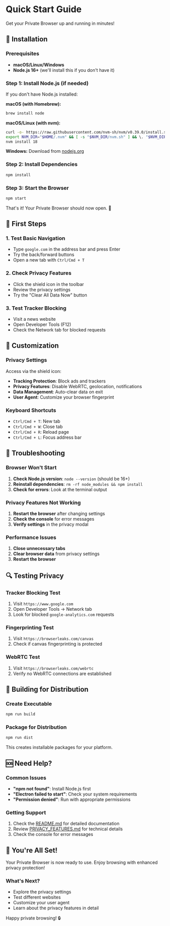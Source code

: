 # Quick Start Guide

Get your Private Browser up and running in minutes!

## 🚀 Installation

### Prerequisites
- **macOS/Linux/Windows**
- **Node.js 16+** (we'll install this if you don't have it)

### Step 1: Install Node.js (if needed)
If you don't have Node.js installed:

**macOS (with Homebrew):**
```bash
brew install node
```

**macOS/Linux (with nvm):**
```bash
curl -o- https://raw.githubusercontent.com/nvm-sh/nvm/v0.39.0/install.sh | bash
export NVM_DIR="$HOME/.nvm" && [ -s "$NVM_DIR/nvm.sh" ] && \. "$NVM_DIR/nvm.sh"
nvm install 18
```

**Windows:**
Download from [nodejs.org](https://nodejs.org/)

### Step 2: Install Dependencies
```bash
npm install
```

### Step 3: Start the Browser
```bash
npm start
```

That's it! Your Private Browser should now open. 🎉

## 🎯 First Steps

### 1. Test Basic Navigation
- Type `google.com` in the address bar and press Enter
- Try the back/forward buttons
- Open a new tab with `Ctrl/Cmd + T`

### 2. Check Privacy Features
- Click the shield icon in the toolbar
- Review the privacy settings
- Try the "Clear All Data Now" button

### 3. Test Tracker Blocking
- Visit a news website
- Open Developer Tools (F12)
- Check the Network tab for blocked requests

## 🔧 Customization

### Privacy Settings
Access via the shield icon:
- **Tracking Protection**: Block ads and trackers
- **Privacy Features**: Disable WebRTC, geolocation, notifications
- **Data Management**: Auto-clear data on exit
- **User Agent**: Customize your browser fingerprint

### Keyboard Shortcuts
- `Ctrl/Cmd + T`: New tab
- `Ctrl/Cmd + W`: Close tab
- `Ctrl/Cmd + R`: Reload page
- `Ctrl/Cmd + L`: Focus address bar

## 🐛 Troubleshooting

### Browser Won't Start
1. **Check Node.js version**: `node --version` (should be 16+)
2. **Reinstall dependencies**: `rm -rf node_modules && npm install`
3. **Check for errors**: Look at the terminal output

### Privacy Features Not Working
1. **Restart the browser** after changing settings
2. **Check the console** for error messages
3. **Verify settings** in the privacy modal

### Performance Issues
1. **Close unnecessary tabs**
2. **Clear browser data** from privacy settings
3. **Restart the browser**

## 🔍 Testing Privacy

### Tracker Blocking Test
1. Visit `https://www.google.com`
2. Open Developer Tools → Network tab
3. Look for blocked `google-analytics.com` requests

### Fingerprinting Test
1. Visit `https://browserleaks.com/canvas`
2. Check if canvas fingerprinting is protected

### WebRTC Test
1. Visit `https://browserleaks.com/webrtc`
2. Verify no WebRTC connections are established

## 📱 Building for Distribution

### Create Executable
```bash
npm run build
```

### Package for Distribution
```bash
npm run dist
```

This creates installable packages for your platform.

## 🆘 Need Help?

### Common Issues
- **"npm not found"**: Install Node.js first
- **"Electron failed to start"**: Check your system requirements
- **"Permission denied"**: Run with appropriate permissions

### Getting Support
1. Check the [README.md](README.md) for detailed documentation
2. Review [PRIVACY_FEATURES.md](PRIVACY_FEATURES.md) for technical details
3. Check the console for error messages

## 🎉 You're All Set!

Your Private Browser is now ready to use. Enjoy browsing with enhanced privacy protection!

### What's Next?
- Explore the privacy settings
- Test different websites
- Customize your user agent
- Learn about the privacy features in detail

Happy private browsing! 🔒

